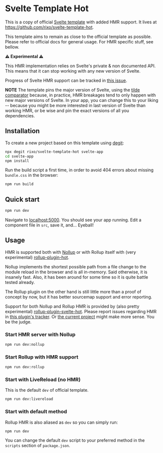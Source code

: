 # Svelte Template Hot

This is a copy of official [Svelte template](https://github.com/sveltejs/template) with added HMR support. It lives at https://github.com/rixo/svelte-template-hot.

This template aims to remain as close to the official template as possible. Please refer to official docs for general usage. For HMR specific stuff, see bellow.

**:warning: Experimental :warning:**

This HMR implementation relies on Svelte's private & non documented API. This means that it can stop working with any new version of Svelte.

Progress of Svelte HMR support can be tracked in [this issue](https://github.com/sveltejs/svelte/issues/3632).

**NOTE** The template pins the major version of Svelte, using the [tilde comparator](https://docs.npmjs.com/misc/semver#tilde-ranges-123-12-1) because, in practice, HMR breakages tend to only happen with new major versions of Svelte. In your app, you can change this to your liking -- because you might be more interested in last version of Svelte than working HMR, or be wise and pin the exact versions of all you dependencies.

## Installation

To create a new project based on this template using [degit](https://github.com/Rich-Harris/degit):

```bash
npx degit rixo/svelte-template-hot svelte-app
cd svelte-app
npm install
```

Run the build script a first time, in order to avoid 404 errors about missing `bundle.css` in the browser:

```bash
npm run build
```

## Quick start

```bash
npm run dev
```

Navigate to [localhost:5000](http://localhost:5000). You should see your app running. Edit a component file in `src`, save it, and... Eyeball!

## Usage

HMR is supported both with [Nollup](https://github.com/PepsRyuu/nollup) or with Rollup itself with (very experimental) [rollup-plugin-hot](https://github.com/rixo/rollup-plugin-hot).

Nollup implements the shortest possible path from a file change to the module reload in the browser and is all in-memory. Said otherwise, it is insanely fast. Also, it has been around for some time so it is quite battle tested already.

The Rollup plugin on the other hand is still little more than a proof of concept by now, but it has better sourcemap support and error reporting.

Support for both Nollup and Rollup HMR is provided by (also pretty experimental) [rollup-plugin-svelte-hot](https://github.com/rixo/rollup-plugin-svelte-hot). Please report issues regarding HMR in [this plugin's tracker](https://github.com/rixo/rollup-plugin-svelte-hot/issues). Or [the current project](https://github.com/rixo/svelte-template-hot/issues) might make more sense. You be the judge.

### Start HMR server with Nollup

```bash
npm run dev:nollup
```

### Start Rollup with HMR support

```bash
npm run dev:rollup
```

### Start with LiveReload (no HMR)

This is the default `dev` of official template.

```bash
npm run dev:livereload
```

### Start with default method

Rollup HMR is also aliased as `dev` so you can simply run:

```bash
npm run dev
```

You can change the default `dev` script to your preferred method in the `scripts` section of `package.json`.

